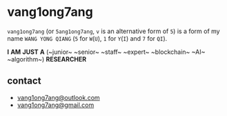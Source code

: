 # vang1ong7ang

`vang1ong7ang` (or `5ang1ong7ang`, `v` is an alternative form of `5`) is a form of my name `WANG YONG QIANG` (`5` for `W`(`U`), `1` for `Y`(`I`) and `7` for `QI`).

**I** **AM** **JUST** **A** (~junior~ ~senior~ ~staff~ ~expert~ ~blockchain~ ~AI~ ~algorithm~) **RESEARCHER**

## contact

- <vang1ong7ang@outlook.com>
- <vang1ong7ang@gmail.com>

